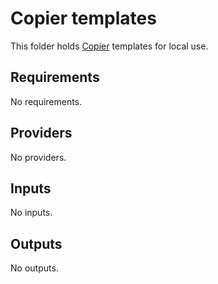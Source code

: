 # Copier templates

This folder holds [Copier](https://github.com/copier-org/copier) templates for local use.

<!-- BEGIN_TF_DOCS -->
## Requirements

No requirements.

## Providers

No providers.

## Inputs

No inputs.

## Outputs

No outputs.
<!-- END_TF_DOCS -->
